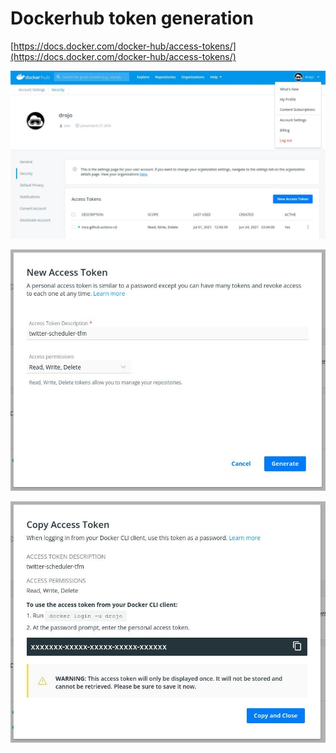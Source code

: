 # Dockerhub token generation

[https://docs.docker.com/docker-hub/access-tokens/](https://docs.docker.com/docker-hub/access-tokens/)

![01](01.jpg)

![02](02.jpg)

![03](03.jpg)